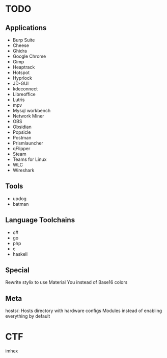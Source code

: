 # TODO
## Applications
- Burp Suite
- Cheese
- Ghidra
- Google Chrome
- Gimp
- Heaptrack
- Hotspot
- Hyprlock
- JD-GUI
- kdeconnect
- Libreoffice
- Lutris
- mpv
- Mysql workbench
- Network Miner
- OBS
- Obsidian
- Popsicle
- Postman
- Prismlauncher
- qFlipper
- Steam
- Teams for Linux
- WLC
- Wireshark

## Tools
- updog
- batman

## Language Toolchains
- c#
- go
- php
- c
- haskell

## Special
Rewrite stylix to use Material You instead of Base16 colors

## Meta
hosts/: Hosts directory with hardware configs
Modules instead of enabling everything by default

# CTF
imhex
